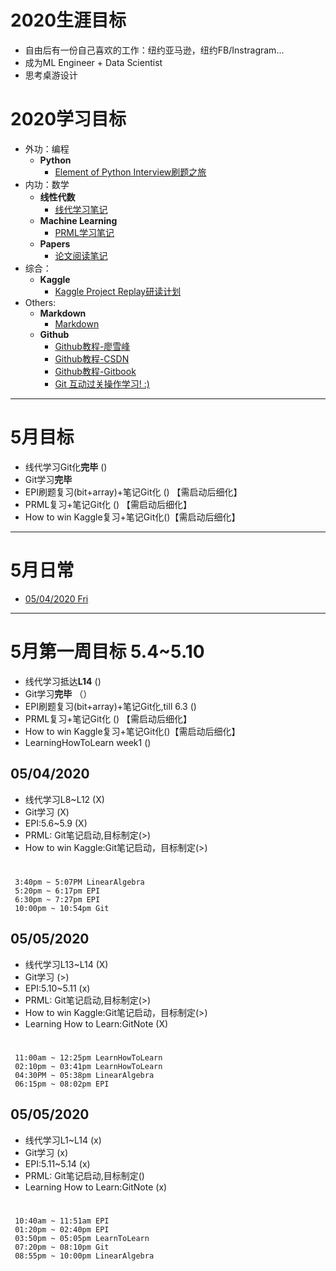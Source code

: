 # 2020生涯目标
* 自由后有一份自己喜欢的工作：纽约亚马逊，纽约FB/Instragram...
* 成为ML Engineer + Data Scientist
* 思考桌游设计

# 2020学习目标
* 外功：编程 
	* **Python**
		* [Element of Python Interview刷题之旅]()
* 内功：数学
	* **线性代数**
		* [线代学习笔记]() 
	* **Machine Learning**
		* [PRML学习笔记]()
	* **Papers**
		* [论文阅读笔记]()
* 综合：
	* **Kaggle**
		* [Kaggle Project Replay研读计划]()
* Others:
	* **Markdown** 
		* [Markdown](https://www.runoob.com/markdown/md-tutorial.html)		
	* **Github**
	    * [Github教程-廖雪峰](https://www.liaoxuefeng.com/wiki/896043488029600)
		* [Github教程-CSDN](https://blog.csdn.net/u013490896/article/details/81158454?ops_request_misc=%257B%2522request%255Fid%2522%253A%2522158793989919724839253396%2522%252C%2522scm%2522%253A%252220140713.130102334.pc%255Fblog.%2522%257D&request_id=158793989919724839253396&biz_id=0&utm_source=distribute.pc_search_result.none-task-blog-2~blog~first_rank_v2~rank_v25-2)
		* [Github教程-Gitbook](http://gitbook.liuhui998.com/index.html)
		* [Git 互动过关操作学习! :)](https://learngitbranching.js.org/)
***

# 5月目标
* 线代学习Git化**完毕**  ()
* Git学习**完毕**
* EPI刷题复习(bit+array)+笔记Git化 () 【需启动后细化】
* PRML复习+笔记Git化 () 【需启动后细化】
* How to win Kaggle复习+笔记Git化()【需启动后细化】
	
	 
***
# 5月日常
* [05/04/2020 Fri](#05042020)
		

***

# 5月第一周目标 5.4~5.10
* 线代学习抵达**L14**  ()
* Git学习**完毕** （）
* EPI刷题复习(bit+array)+笔记Git化,till 6.3 ()
* PRML复习+笔记Git化 () 【需启动后细化】
* How to win Kaggle复习+笔记Git化()【需启动后细化】
* LearningHowToLearn week1 ()

## 05/04/2020
*  线代学习L8~L12  (X)
*  Git学习   (X)  
*  EPI:5.6~5.9 (X)
*  PRML: Git笔记启动,目标制定(>)
*  How to win Kaggle:Git笔记启动，目标制定(>)


#
	 3:40pm ~ 5:07PM LinearAlgebra
	 5:20pm ~ 6:17pm EPI
	 6:30pm ~ 7:27pm EPI
	 10:00pm ~ 10:54pm Git
	 
## 05/05/2020
*  线代学习L13~L14  (X)
*  Git学习   (>)  
*  EPI:5.10~5.11 (x)
*  PRML: Git笔记启动,目标制定(>)
*  How to win Kaggle:Git笔记启动，目标制定(>)
*  Learning How to Learn:GitNote (X)

#
	 11:00am ~ 12:25pm LearnHowToLearn
	 02:10pm ~ 03:41pm LearnHowToLearn
     04:30PM ~ 05:38pm LinearAlgebra
	 06:15pm ~ 08:02pm EPI

## 05/05/2020
*  线代学习L1~L14  (x)
*  Git学习   (x)  
*  EPI:5.11~5.14 (x)
*  PRML: Git笔记启动,目标制定()
*  Learning How to Learn:GitNote (x)

#
	 10:40am ~ 11:51am EPI
	 01:20pm ~ 02:40pm EPI
	 03:50pm ~ 05:05pm LearnToLearn
	 07:20pm ~ 08:10pm Git
	 08:55pm ~ 10:00pm LinearAlgebra